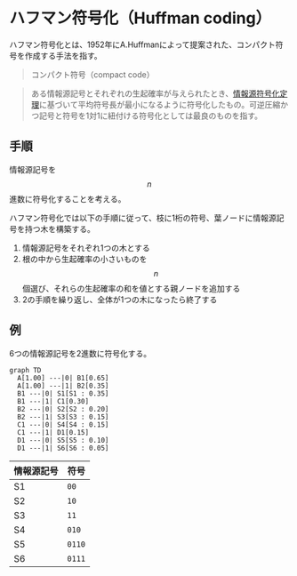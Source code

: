 # ハフマン符号化（Huffman coding）

ハフマン符号化とは、1952年にA.Huffmanによって提案された、コンパクト符号を作成する手法を指す。

>コンパクト符号（compact code）

>ある情報源記号とそれぞれの生起確率が与えられたとき、[情報源符号化定理](coding.md#情報源符号化定理（source-coding-theorem--noiseless-coding-theorem）)に基づいて平均符号長が最小になるように符号化したもの。可逆圧縮かつ記号と符号を1対1に紐付ける符号化としては最良のものを指す。

## 手順

情報源記号を $$n$$ 進数に符号化することを考える。

ハフマン符号化では以下の手順に従って、枝に1桁の符号、葉ノードに情報源記号を持つ木を構築する。

1. 情報源記号をそれぞれ1つの木とする
2. 根の中から生起確率の小さいものを $$n$$ 個選び、それらの生起確率の和を値とする親ノードを追加する
3. 2の手順を繰り返し、全体が1つの木になったら終了する

## 例

6つの情報源記号を2進数に符号化する。

```mermaid
graph TD
  A[1.00] ---|0| B1[0.65]
  A[1.00] ---|1| B2[0.35]
  B1 ---|0| S1[S1 : 0.35]
  B1 ---|1| C1[0.30]
  B2 ---|0| S2[S2 : 0.20]
  B2 ---|1| S3[S3 : 0.15]
  C1 ---|0| S4[S4 : 0.15]
  C1 ---|1| D1[0.15]
  D1 ---|0| S5[S5 : 0.10]
  D1 ---|1| S6[S6 : 0.05]
```

|情報源記号|符号|
|----|----|
|S1|`00`|
|S2|`10`|
|S3|`11`|
|S4|`010`|
|S5|`0110`|
|S6|`0111`|
